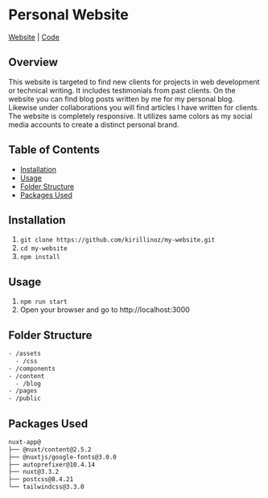 # Personal Website
[Website](https://ikirill.com) | [Code](https://github.com/kirillinoz/my-website)

## Overview
This website is targeted to find new clients for projects in web development or technical writing. It includes testimonials from past clients. On the website you can find blog posts written by me for my personal blog. Likewise under collaborations you will find articles I have written for clients. The website is completely responsive. It utilizes same colors as my social media accounts to create a distinct personal brand.

## Table of Contents
* [Installation](#installation)
* [Usage](#usage)
* [Folder Structure](#folder-structure)
* [Packages Used](#packages-used)

## Installation
1) `git clone https://github.com/kirillinoz/my-website.git`
2) `cd my-website`
3) `npm install`

## Usage
1) `npm run start`
2) Open your browser and go to http://localhost:3000

## Folder Structure
```bash
- /assets
  - /css
- /components
- /content
  - /blog
- /pages
- /public
```
## Packages Used
```bash
nuxt-app@
├── @nuxt/content@2.5.2
├── @nuxtjs/google-fonts@3.0.0
├── autoprefixer@10.4.14
├── nuxt@3.3.2
├── postcss@8.4.21
└── tailwindcss@3.3.0
```
